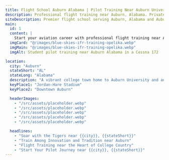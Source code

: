 ```yaml
---
title: Flight School Auburn Alabama | Pilot Training Near Auburn University
description: Professional flight training near Auburn, Alabama. Private pilot, instrument rating, commercial pilot, and CFI training programs. Serving Auburn University students and local aviation enthusiasts.
siteDescription: Premier flight school serving Auburn, Alabama and Auburn University students. Expert pilot training programs just 30 minutes from campus.
main:
  id: 1
  content: |
    Start your aviation career with professional flight training near Auburn, Alabama. Blue Skies Above offers comprehensive pilot training programs perfect for Auburn University students and local aviation enthusiasts. Located just 30 minutes from Auburn at Lanett Municipal Airport (7A3).
  imgCard: "@/images/blue-skies-ifr-training-opelika.webp"
  imgMain: "@/images/blue-skies-ifr-training-opelika.webp"
  imgAlt: Student pilot training near Auburn Alabama in a Cessna 172

location:
  city: "Auburn"
  stateShort: "AL"
  stateLong: "Alabama"
  description: "A vibrant college town home to Auburn University and an enthusiastic aviation community."
  keyPlace1: "Jordan-Hare Stadium"
  keyPlace2: "Downtown Auburn"

  headerImages:
    - "/src/assets/placeholder.webp"
    - "/src/assets/placeholder.webp"
    - "/src/assets/placeholder.webp"
    - "/src/assets/placeholder.webp"
    - "/src/assets/placeholder.webp"

  headlines:
    - "Soar with the Tigers near {{city}}, {{stateShort}}"
    - "Train Among Innovation and Tradition near Auburn"
    - "Flight Training near the Heart of College Country"
    - "Start Your Pilot Journey near {{city}}, {{stateShort}}"
---
```

